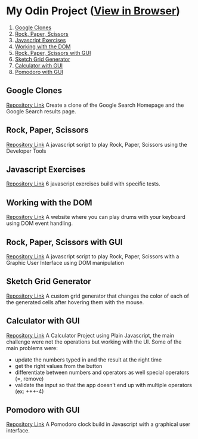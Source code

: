 # My Odin Project ([View in Browser](https://mycroft1891.github.io/my-odin-project/))

1. [Google Clones](#google-clones)
2. [Rock, Paper, Scissors](#rock-paper-scissors)
3. [Javascript Exercises](#javascript-exercises)
4. [Working with the DOM](#working-with-the-dom)
5. [Rock, Paper, Scissors with GUI](#rock-paper-scissors-with-gui)
6. [Sketch Grid Generator](#sketch-grid-generator)
7. [Calculator with GUI](#calculator-with-gui)
8. [Pomodoro with GUI](#pomodoro-with-gui)


## Google Clones
[Repository Link](https://github.com/Mycroft1891/my-odin-project/tree/master/html-css)
Create a clone of the Google Search Homepage and the Google Search results page.


## Rock, Paper, Scissors
[Repository Link](https://github.com/Mycroft1891/my-odin-project/tree/master/rps)
A javascript script to play Rock, Paper, Scissors using the Developer Tools


## Javascript Exercises
[Repository Link](https://github.com/Mycroft1891/my-odin-project/tree/master/js-exercises)
6 javascript exercises build with specific tests.


## Working with the DOM
[Repository Link](https://github.com/Mycroft1891/my-odin-project/tree/master/dom)
A website where you can play drums with your keyboard using DOM event handling.

## Rock, Paper, Scissors with GUI
[Repository Link](https://github.com/Mycroft1891/my-odin-project/tree/master/rps)
A javascript script to play Rock, Paper, Scissors with a Graphic User Interface using DOM manipulation

## Sketch Grid Generator
[Repository Link](https://github.com/Mycroft1891/my-odin-project/tree/master/sketch)
A custom grid generator that changes the color of each of the generated cells after hovering them with the mouse.

## Calculator with GUI
[Repository Link](https://github.com/Mycroft1891/my-odin-project/tree/master/calculator)
A Calculator Project using Plain Javascript, the main challenge were not the operations but working with the UI. Some of the main problems were:

* update the numbers typed in and the result at the right time
* get the right values from the button
* differentiate between numbers and operators as well special operators (=, remove)
* validate the input so that the app doesn’t end up with multiple operators (ex: +++-4)


## Pomodoro with GUI
[Repository Link](https://github.com/Mycroft1891/my-odin-project/tree/master/pomodoro)
A Pomodoro clock build in Javascript with a graphical user interface.
